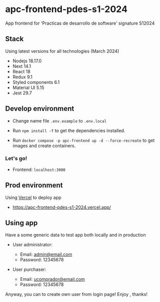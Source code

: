# apc-frontend-pdes-s1-2024

App frontend for 'Practicas de desarrollo de software' signature S12024

## Stack

Using latest versions for all technologies (March 2024)

- Nodejs 18.17.0
- Next 14.1
- React 18
- Redux 9.1
- Styled components 6.1
- Material UI 5.15
- Jest 29.7

## Develop environment

- Change name file `.env.example` to `.env.local`

- Run `npm install -f` to get the dependencies installed.

- Run `docker compose -p apc-frontend up -d --force-recreate` to get images and create containers.

### Let's go!

- Frontend: `localhost:3000`

## Prod environment

Using [Vercel](https://vercel.com/) to deploy app

- https://apc-frontend-pdes-s1-2024.vercel.app/

## Using app

Have a some generic data to test app both locally and in production

- User administrator: 
    - Email: admin@email.com
    - Password: 12345678

- User purchaser: 
    - Email: ucomprador@email.com
    - Password: 12345678

Anyway, you can to create own user from login page! Enjoy , thanks!